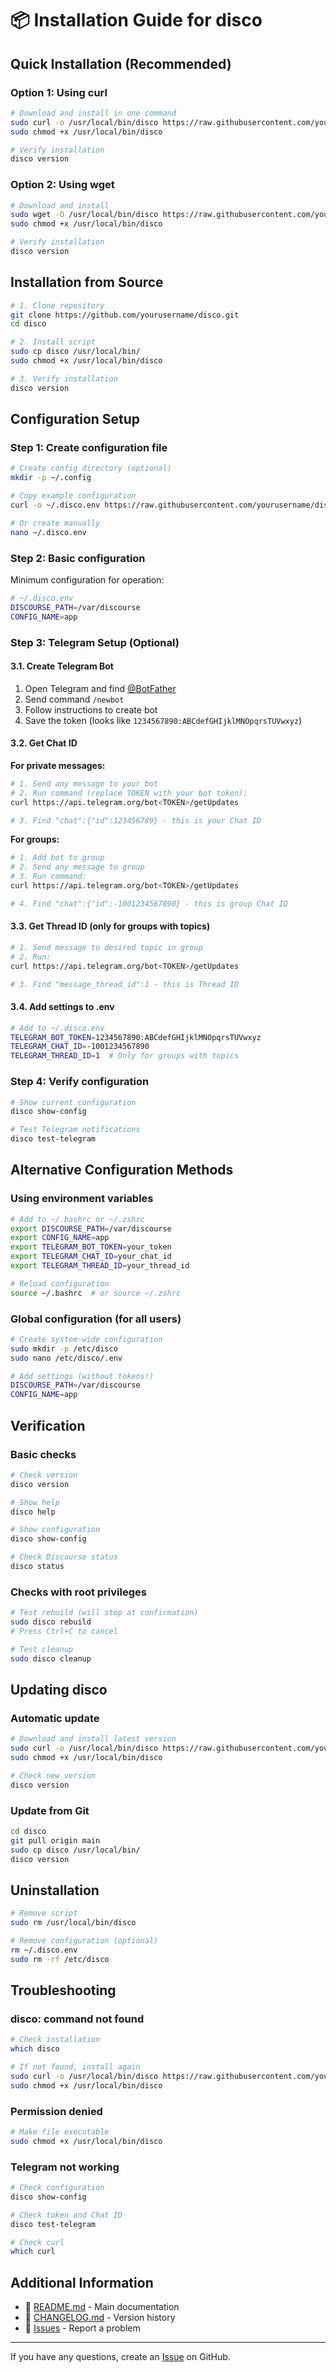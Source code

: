 # 📦 Installation Guide for disco

## Quick Installation (Recommended)

### Option 1: Using curl

```bash
# Download and install in one command
sudo curl -o /usr/local/bin/disco https://raw.githubusercontent.com/yourusername/disco/main/disco && \
sudo chmod +x /usr/local/bin/disco

# Verify installation
disco version
```

### Option 2: Using wget

```bash
# Download and install
sudo wget -O /usr/local/bin/disco https://raw.githubusercontent.com/yourusername/disco/main/disco && \
sudo chmod +x /usr/local/bin/disco

# Verify installation
disco version
```

## Installation from Source

```bash
# 1. Clone repository
git clone https://github.com/yourusername/disco.git
cd disco

# 2. Install script
sudo cp disco /usr/local/bin/
sudo chmod +x /usr/local/bin/disco

# 3. Verify installation
disco version
```

## Configuration Setup

### Step 1: Create configuration file

```bash
# Create config directory (optional)
mkdir -p ~/.config

# Copy example configuration
curl -o ~/.disco.env https://raw.githubusercontent.com/yourusername/disco/main/.env.example

# Or create manually
nano ~/.disco.env
```

### Step 2: Basic configuration

Minimum configuration for operation:

```bash
# ~/.disco.env
DISCOURSE_PATH=/var/discourse
CONFIG_NAME=app
```

### Step 3: Telegram Setup (Optional)

#### 3.1. Create Telegram Bot

1. Open Telegram and find [@BotFather](https://t.me/BotFather)
2. Send command `/newbot`
3. Follow instructions to create bot
4. Save the token (looks like `1234567890:ABCdefGHIjklMNOpqrsTUVwxyz`)

#### 3.2. Get Chat ID

**For private messages:**

```bash
# 1. Send any message to your bot
# 2. Run command (replace TOKEN with your bot token):
curl https://api.telegram.org/bot<TOKEN>/getUpdates

# 3. Find "chat":{"id":123456789} - this is your Chat ID
```

**For groups:**

```bash
# 1. Add bot to group
# 2. Send any message to group
# 3. Run command:
curl https://api.telegram.org/bot<TOKEN>/getUpdates

# 4. Find "chat":{"id":-1001234567890} - this is group Chat ID
```

#### 3.3. Get Thread ID (only for groups with topics)

```bash
# 1. Send message to desired topic in group
# 2. Run:
curl https://api.telegram.org/bot<TOKEN>/getUpdates

# 3. Find "message_thread_id":1 - this is Thread ID
```

#### 3.4. Add settings to .env

```bash
# Add to ~/.disco.env
TELEGRAM_BOT_TOKEN=1234567890:ABCdefGHIjklMNOpqrsTUVwxyz
TELEGRAM_CHAT_ID=-1001234567890
TELEGRAM_THREAD_ID=1  # Only for groups with topics
```

### Step 4: Verify configuration

```bash
# Show current configuration
disco show-config

# Test Telegram notifications
disco test-telegram
```

## Alternative Configuration Methods

### Using environment variables

```bash
# Add to ~/.bashrc or ~/.zshrc
export DISCOURSE_PATH=/var/discourse
export CONFIG_NAME=app
export TELEGRAM_BOT_TOKEN=your_token
export TELEGRAM_CHAT_ID=your_chat_id
export TELEGRAM_THREAD_ID=your_thread_id

# Reload configuration
source ~/.bashrc  # or source ~/.zshrc
```

### Global configuration (for all users)

```bash
# Create system-wide configuration
sudo mkdir -p /etc/disco
sudo nano /etc/disco/.env

# Add settings (without tokens!)
DISCOURSE_PATH=/var/discourse
CONFIG_NAME=app
```

## Verification

### Basic checks

```bash
# Check version
disco version

# Show help
disco help

# Show configuration
disco show-config

# Check Discourse status
disco status
```

### Checks with root privileges

```bash
# Test rebuild (will stop at confirmation)
sudo disco rebuild
# Press Ctrl+C to cancel

# Test cleanup
sudo disco cleanup
```

## Updating disco

### Automatic update

```bash
# Download and install latest version
sudo curl -o /usr/local/bin/disco https://raw.githubusercontent.com/yourusername/disco/main/disco && \
sudo chmod +x /usr/local/bin/disco

# Check new version
disco version
```

### Update from Git

```bash
cd disco
git pull origin main
sudo cp disco /usr/local/bin/
disco version
```

## Uninstallation

```bash
# Remove script
sudo rm /usr/local/bin/disco

# Remove configuration (optional)
rm ~/.disco.env
sudo rm -rf /etc/disco
```

## Troubleshooting

### disco: command not found

```bash
# Check installation
which disco

# If not found, install again
sudo curl -o /usr/local/bin/disco https://raw.githubusercontent.com/yourusername/disco/main/disco
sudo chmod +x /usr/local/bin/disco
```

### Permission denied

```bash
# Make file executable
sudo chmod +x /usr/local/bin/disco
```

### Telegram not working

```bash
# Check configuration
disco show-config

# Check token and Chat ID
disco test-telegram

# Check curl
which curl
```

## Additional Information

- 📖 [README.md](README.md) - Main documentation
- 📝 [CHANGELOG.md](CHANGELOG.md) - Version history
- 🐛 [Issues](https://github.com/yourusername/disco/issues) - Report a problem

---

If you have any questions, create an [Issue](https://github.com/yourusername/disco/issues) on GitHub.
